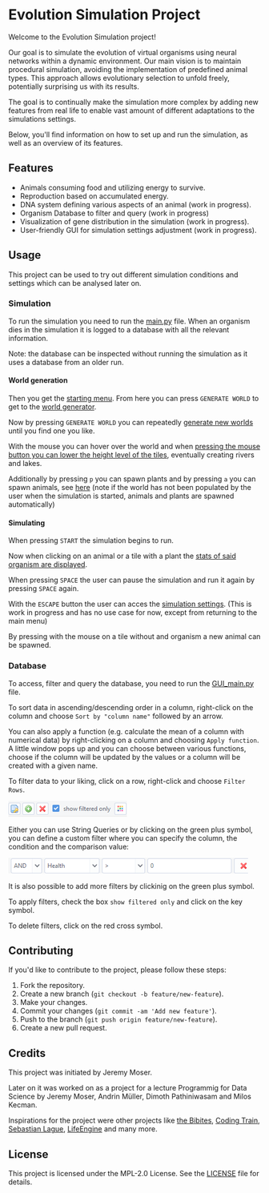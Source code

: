 # Evolution Simulation Project

Welcome to the Evolution Simulation project!

Our goal is to simulate the evolution of virtual organisms using neural networks within a dynamic environment. Our main vision is to maintain procedural simulation, avoiding the implementation of predefined animal types. This approach allows evolutionary selection to unfold freely, potentially surprising us with its results.

The goal is to continually make the simulation more complex by adding new features from real life to enable vast amount of different adaptations to the simulations settings.

Below, you'll find information on how to set up and run the simulation, as well as an overview of its features.

## Features

- Animals consuming food and utilizing energy to survive.
- Reproduction based on accumulated energy.
- DNA system defining various aspects of an animal (work in progress).
- Organism Database to filter and query (work in progress)
- Visualization of gene distribution in the simulation (work in progress).
- User-friendly GUI for simulation settings adjustment (work in progress).

## Usage

This project can be used to try out different simulation conditions and settings which can be analysed later on. 

### Simulation

To run the simulation you need to run the [main.py](code/simulation/main.py) file. When an organism dies in the simulation it is logged to a database with all the relevant information.

Note: the database can be inspected without running the simulation as it uses a database from an older run.

#### World generation

Then you get the [starting menu](assets/images/Screenshot_Starting_Menu.png). From here you can press `GENERATE WORLD` to get to the [world generator](assets/images/Screenshot_Generate_World_empty.png).

Now by pressing `GENERATE WORLD` you can repeatedly [generate new worlds](assets/images/Screenshot_Generate_World_filled.png) until you find one you like.

With the mouse you can hover over the world and when [pressing the mouse button you can lower the height level of the tiles](assets/images/Screenshot_Generate_World_world_editing.png), eventually creating rivers and lakes.

Additionally by pressing `p` you can spawn plants and by pressing `a` you can spawn animals, see [here](assets/images/Screenshot_Generate_World_plants_and_animals.png) (note if the world has not been populated by the user when the simulation is started, animals and plants are spawned automatically)

#### Simulating

When pressing `START` the simulation begins to run.

Now when clicking on an animal or a tile with a plant the [stats of said organism are displayed](assets/images/Screenshot_Simulation_stat_example.png).

When pressing `SPACE` the user can pause the simulation and run it again by pressing `SPACE` again.

With the `ESCAPE` button the user can acces the [simulation settings](assets/images/Screenshot_Simulation_settings.png). (This is work in progress and has no use case for now, except from returning to the main menu)

By pressing with the mouse on a tile without and organism a new animal can be spawned.

### Database
To access, filter and query the database, you need to run the [GUI_main.py](code/database/GUI_main.py) file.

To sort data in ascending/descending order in a column, right-click on the column and choose `Sort by "column name"` followed by an arrow.

You can also apply a function (e.g. calculate the mean of a column with numerical data) by right-clicking on a column and choosing `Apply function`.
A little window pops up and you can choose between various functions, choose if the column will be updated by the values or a column will be created with a given name.

To filter data to your liking, click on a row, right-click and choose `Filter Rows`.

![panels_filter](assets/images/Screenshot_Panels_filter.png)

Either you can use String Queries or by clicking on the green plus symbol, you can define a custom filter where you can specify the column, the condition and the comparison value:

![example_filter](assets/images/Screenshot_Example_filter.png)

It is also possible to add more filters by clickinig on the green plus symbol.

To apply filters, check the box `show filtered only` and click on the key symbol.

To delete filters, click on the red cross symbol.

## Contributing

If you'd like to contribute to the project, please follow these steps:

1. Fork the repository.
2. Create a new branch (`git checkout -b feature/new-feature`).
3. Make your changes.
4. Commit your changes (`git commit -am 'Add new feature'`).
5. Push to the branch (`git push origin feature/new-feature`).
6. Create a new pull request.

## Credits

This project was initiated by Jeremy Moser.

Later on it was worked on as a project for a lecture Programmig for Data Science by Jeremy Moser, Andrin Müller, Dimoth Pathiniwasam and Milos Kecman.

Inspirations for the project were other projects like [the Bibites](https://www.youtube.com/@TheBibitesDigitalLife), [Coding Train](https://github.com/CodingTrain), [Sebastian Lague](https://github.com/SebLague), [LifeEngine](https://github.com/MaxRobinsonTheGreat/LifeEngine) and many more.

## License

This project is licensed under the MPL-2.0 License. See the [LICENSE](LICENSE) file for details.
